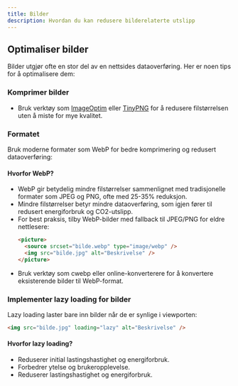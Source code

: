 ```yaml
---
title: Bilder
description: Hvordan du kan redusere bilderelaterte utslipp
---
```


## Optimaliser bilder

Bilder utgjør ofte en stor del av en nettsides dataoverføring. Her er noen tips for å optimalisere dem:

### Komprimer bilder

- Bruk verktøy som [ImageOptim](https://imageoptim.com/) eller [TinyPNG](https://tinypng.com/) for å redusere filstørrelsen uten å miste for mye kvalitet.

### Formatet

Bruk moderne formater som WebP for bedre komprimering og redusert dataoverføring:

#### Hvorfor WebP?

- WebP gir betydelig mindre filstørrelser sammenlignet med tradisjonelle formater som JPEG og PNG, ofte med 25-35% reduksjon.
- Mindre filstørrelser betyr mindre dataoverføring, som igjen fører til redusert energiforbruk og CO2-utslipp.
- For best praksis, tilby WebP-bilder med fallback til JPEG/PNG for eldre nettlesere:
  ```html
  <picture>
    <source srcset="bilde.webp" type="image/webp" />
    <img src="bilde.jpg" alt="Beskrivelse" />
  </picture>
  ```
- Bruk verktøy som cwebp eller online-konverterere for å konvertere eksisterende bilder til WebP-format.

### Implementer lazy loading for bilder

Lazy loading laster bare inn bilder når de er synlige i viewporten:

```html
<img src="bilde.jpg" loading="lazy" alt="Beskrivelse" />
```

#### Hvorfor lazy loading?

- Reduserer initial lastingshastighet og energiforbruk.
- Forbedrer ytelse og brukeropplevelse.
- Reduserer lastingshastighet og energiforbruk.

